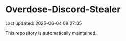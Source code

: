 # Overdose-Discord-Stealer

Last updated: 2025-06-04 09:27:05

This repository is automatically maintained.
